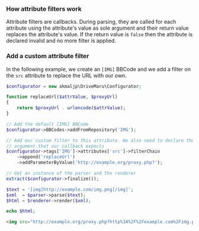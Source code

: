 ### How attribute filters work

Attribute filters are callbacks. During parsing, they are called for each attribute using the attribute's value as sole argument and their return value replaces the attribute's value. If the return value is `false` then the attribute is declared invalid and no more filter is applied.

### Add a custom attribute filter

In the following example, we create an `[IMG]` BBCode and we add a filter on the `src` attribute to replace the URL with our own.

```php
$configurator = new akmaljp\DriveMaru\Configurator;

function replaceUrl($attrValue, $proxyUrl)
{
	return $proxyUrl . urlencode($attrValue);
}

// Add the default [IMG] BBCode
$configurator->BBCodes->addFromRepository('IMG');

// Add our custom filter to this attribute. We also need to declare the second
// argument that our callback expects
$configurator->tags['IMG']->attributes['src']->filterChain
	->append('replaceUrl')
	->addParameterByValue('http://example.org/proxy.php?');

// Get an instance of the parser and the renderer
extract($configurator->finalize());

$text = '[img]http://example.com/img.png[/img]';
$xml  = $parser->parse($text);
$html = $renderer->render($xml);

echo $html;
```
```html
<img src="http://example.org/proxy.php?http%3A%2F%2Fexample.com%2Fimg.png" title="" alt="">
```

